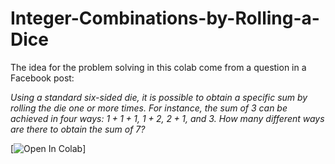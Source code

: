 # Integer-Combinations-by-Rolling-a-Dice

The idea for the problem solving in this colab come from a question in a Facebook post: 

*Using a standard six-sided die, it is possible to obtain a specific sum by rolling the die one or more times. For instance, the sum of 3 can be achieved in four ways: $1+1+1$, $1+2$, $2+1$, and $3$. How many different ways are there to obtain the sum of $7$?*

[![Open In Colab](https://colab.research.google.com/drive/1C83MNMk9oEsZGnVqE6FrwaO2izeixI8L?usp=sharing)]
